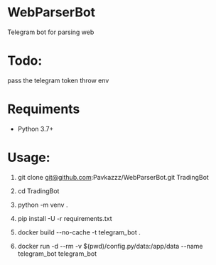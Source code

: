 # WebParserBot
Telegram bot for parsing web

# Todo: 
pass the telegram token throw env

# Requiments
- Python 3.7+

# Usage:
1) git clone git@github.com:Pavkazzz/WebParserBot.git TradingBot

2) cd TradingBot

3) python -m venv .

4) pip install -U -r requirements.txt

5) docker build --no-cache -t telegram_bot .

6) docker run -d --rm -v $(pwd)/config.py/data:/app/data --name telegram_bot telegram_bot